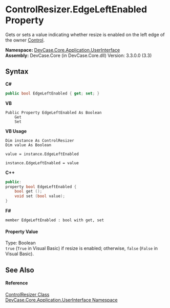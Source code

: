 # ControlResizer.EdgeLeftEnabled Property 
 

Gets or sets a value indicating whether resize is enabled on the left edge of the owner <a href="P_DevCase_Core_Application_UserInterface_ControlResizer_Control">Control</a>.

**Namespace:**&nbsp;<a href="N_DevCase_Core_Application_UserInterface">DevCase.Core.Application.UserInterface</a><br />**Assembly:**&nbsp;DevCase.Core (in DevCase.Core.dll) Version: 3.3.0.0 (3.3)

## Syntax

**C#**<br />
``` C#
public bool EdgeLeftEnabled { get; set; }
```

**VB**<br />
``` VB
Public Property EdgeLeftEnabled As Boolean
	Get
	Set
```

**VB Usage**<br />
``` VB Usage
Dim instance As ControlResizer
Dim value As Boolean

value = instance.EdgeLeftEnabled

instance.EdgeLeftEnabled = value
```

**C++**<br />
``` C++
public:
property bool EdgeLeftEnabled {
	bool get ();
	void set (bool value);
}
```

**F#**<br />
``` F#
member EdgeLeftEnabled : bool with get, set

```


#### Property Value
Type: Boolean<br />`true` (`True` in Visual Basic) if resize is enabled; otherwise, `false` (`False` in Visual Basic).

## See Also


#### Reference
<a href="T_DevCase_Core_Application_UserInterface_ControlResizer">ControlResizer Class</a><br /><a href="N_DevCase_Core_Application_UserInterface">DevCase.Core.Application.UserInterface Namespace</a><br />